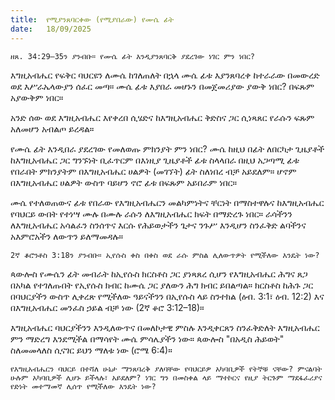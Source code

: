 ```yaml
---
title:  የሚያንጸባርቀው (የሚያበራው) የሙሴ ፊት
date:   18/09/2025
---
```


`ዘጸ. 34:29–35ን ያንብቡ። የሙሴ ፊት እንዲያንጸባርቅ ያደረገው ነገር ምን ነበር?`

እግዚአብሔር የፍቅር ባህርዩን ለሙሴ ከገለጠለት በኋላ ሙሴ ፊቱ እያንጸባረቀ ከተራራው በመውረድ ወደ እሥራኤላውያን ሰፈር መጣ። ሙሴ ፊቱ እያበራ መሆኑን በመጀመሪያው ያውቅ ነበር? በፍጹም አያውቅም ነበር።

አንድ ሰው ወደ እግዚአብሔር እየቀረበ ሲሄድና ከእግዚአብሔር ቅድስና ጋር ሲነጻጸር የራሱን ፍጹም አለመሆን አብልጦ ይረዳል።

የሙሴ ፊት እንዲበራ ያደረገው የመለወጡ ምክንያት ምን ነበር? ሙሴ ከዚህ በፊት ለበርካታ ጊዜያቶች ከእግዚአብሔር ጋር ግንኙነት ቢፈጥርም በእነዚያ ጊዜያቶች ፊቱ ስላላበራ በዚህ አጋጣሚ ፊቱ የበራበት ምክንያትም በእግዚአብሔር ሀልዎት (መገኘት) ፊት ስለነበረ ብቻ አይደለም። ሆኖም በእግዚአብሔር ሀልዎት ውስጥ ባይሆን ኖሮ ፊቱ በፍጹም አይበራም ነበር።

ሙሴ የተለወጠውና ፊቱ የበራው የእግዚአብሔርን መልካምነትና ቸርነት በማስተዋሉና ከእግዚአብሔር የባህርይ ውበት የተነሣ ሙሉ በሙሉ ራሱን ለእግዚአብሔር ክፍት በማድረጉ ነበር። ራሳችንን ለእግዚአብሔር አሳልፈን ስንሰጥና እርሱ የሕይወታችን ጌታና ንጉሥ እንዲሆን ስንፈቅድ ልባችንና አእምሮአችን ለውጥን ይለማመዳሉ።

`2ኛ ቆሮንቶስ 3:18ን ያንብቡ። ኢየሱስ ቀስ በቀስ ወደ ራሱ ምስል ሊለውጥዎት የሚችለው እንዴት ነው?`

ጳውሎስ የሙሴን ፊት መብራት ከኢየሱስ ክርስቶስ ጋር ያነጻጸረ ሲሆን የእግዚአብሔር ሕግና ጸጋ በአካል የተገለጡበት የኢየሱስ ክብር ከሙሴ ጋር ያለውን ሕግ ክብር ይበልጣል። ክርስቶስ ከሕጉ ጋር በባህርያችን ውስጥ ሊቀረጽ የሚችለው ዓይናችንን በኢየሱስ ላይ ስንተክል (ዕብ. 3:1፣ ዕብ. 12:2) እና በእግዚአብሔር መንፈስ ኃይል ብቻ ነው (2ኛ ቆሮ 3:12–18)።

እግዚአብሔር ባህርያችንን እንዲለውጥና በመለኮታዊ ምስሉ እንዲቀርጸን ስንፈቅድለት እግዚአብሔር ምን ማድረግ እንደሚችል በማሳየት ሙሴ ምሳሌያችን ነው። ጳውሎስ "በአዲስ ሕይወት" ስለመመላለስ ሲናገር ይህን ማለቱ ነው (ሮሜ 6:4)።

`የእግዚአብሔርን ባህርይ በተሻለ ሁኔታ ማንጸባረቅ ያለባቸው የባህርይዎ አካባቢዎች የትኞቹ ናቸው? ምናልባት ሁሉም አካባቢዎች ሊሆኑ ይችላሉ፣ አይደለም? ነገር ግን በመስቀል ላይ ማተኮርና የዚያ ትርጉም ማደፋፈሪያና የድነት መተማመኛ ሊሰጥ የሚችለው እንዴት ነው?`